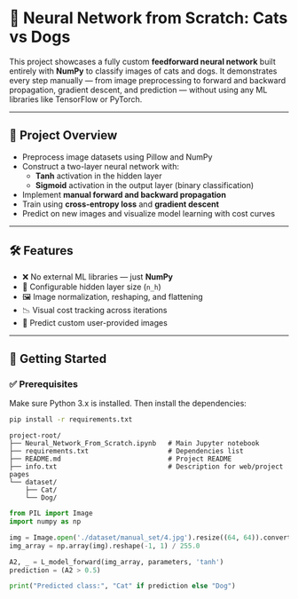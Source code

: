 # 🧠 Neural Network from Scratch: Cats vs Dogs

This project showcases a fully custom **feedforward neural network** built entirely with **NumPy** to classify images of cats and dogs. It demonstrates every step manually — from image preprocessing to forward and backward propagation, gradient descent, and prediction — without using any ML libraries like TensorFlow or PyTorch.

---

## 📌 Project Overview

- Preprocess image datasets using Pillow and NumPy
- Construct a two-layer neural network with:
  - **Tanh** activation in the hidden layer
  - **Sigmoid** activation in the output layer (binary classification)
- Implement **manual forward and backward propagation**
- Train using **cross-entropy loss** and **gradient descent**
- Predict on new images and visualize model learning with cost curves

---

## 🛠️ Features

- ❌ No external ML libraries — just **NumPy**
- 🔧 Configurable hidden layer size (`n_h`)
- 🖼️ Image normalization, reshaping, and flattening
- 📉 Visual cost tracking across iterations
- 🧪 Predict custom user-provided images

---

## 🚀 Getting Started

### ✅ Prerequisites

Make sure Python 3.x is installed. Then install the dependencies:

```bash
pip install -r requirements.txt
```

```
project-root/
├── Neural_Network_From_Scratch.ipynb   # Main Jupyter notebook
├── requirements.txt                    # Dependencies list
├── README.md                           # Project README
├── info.txt                            # Description for web/project pages
└── dataset/
    ├── Cat/
    └── Dog/
```

```python
from PIL import Image
import numpy as np

img = Image.open('./dataset/manual_set/4.jpg').resize((64, 64)).convert('RGB')
img_array = np.array(img).reshape(-1, 1) / 255.0

A2, _ = L_model_forward(img_array, parameters, 'tanh')
prediction = (A2 > 0.5)

print("Predicted class:", "Cat" if prediction else "Dog")
```
